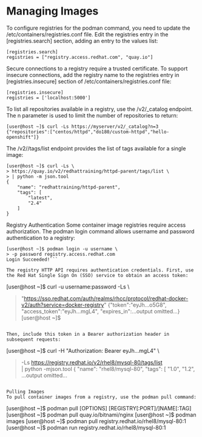 # Managing Images
To configure registries for the podman command, you need to update the /etc/containers/registries.conf file. 
Edit the registries entry in the [registries.search] section, adding an entry to the values list:
```
[registries.search]
registries = ["registry.access.redhat.com", "quay.io"]
```

Secure connections to a registry require a trusted certificate. To support insecure connections, 
add the registry name to the registries entry in [registries.insecure] section of /etc/containers/registries.conf file:
```
[registries.insecure]
registries = ['localhost:5000']
```

To list all repositories available in a registry, use the /v2/_catalog endpoint. The n parameter is used to limit the number of repositories to return:
```
[user@host ~]$ curl -Ls https://myserver/v2/_catalog?n=3
{"repositories":["centos/httpd","do180/custom-httpd","hello-openshift"]}
```

The /v2/<name>/tags/list endpoint provides the list of tags available for a single image:
```
[user@host ~]$ curl -Ls \
> https://quay.io/v2/redhattraining/httpd-parent/tags/list \
> | python -m json.tool
{
    "name": "redhattraining/httpd-parent",
    "tags": [
        "latest",
        "2.4"
    ]
}
```

Registry Authentication
Some container image registries require access authorization. The podman login command allows username and password authentication to a registry:
  
```
[user@host ~]$ podman login -u username \
> -p password registry.access.redhat.com
Login Succeeded!```
  
The registry HTTP API requires authentication credentials. First, use the Red Hat Single Sign On (SSO) service to obtain an access token:
```
[user@host ~]$ curl -u username:password -Ls \
> "https://sso.redhat.com/auth/realms/rhcc/protocol/redhat-docker-v2/auth?service=docker-registry"
{"token":"eyJh...o5G8",
"access_token":"eyJh...mgL4",
"expires_in":...output omitted...}[user@host ~]$
```
 
Then, include this token in a Bearer authorization header in subsequent requests:
```
[user@host ~]$ curl -H "Authorization: Bearer eyJh...mgL4" \
>  -Ls https://registry.redhat.io/v2/rhel8/mysql-80/tags/list \
>  | python -mjson.tool
{
  "name": "rhel8/mysql-80",
    "tags": [
      "1.0",
      "1.2",
...output omitted...
```

Pulling Images
To pull container images from a registry, use the podman pull command:
```
[user@host ~]$ podman pull [OPTIONS] [REGISTRY[:PORT]/]NAME[:TAG]
[user@host ~]$ podman pull quay.io/bitnami/nginx
[user@host ~]$ podman images
[user@host ~]$ podman pull registry.redhat.io/rhel8/mysql-80:1
[user@host ~]$ podman run registry.redhat.io/rhel8/mysql-80:1
 ``` 



